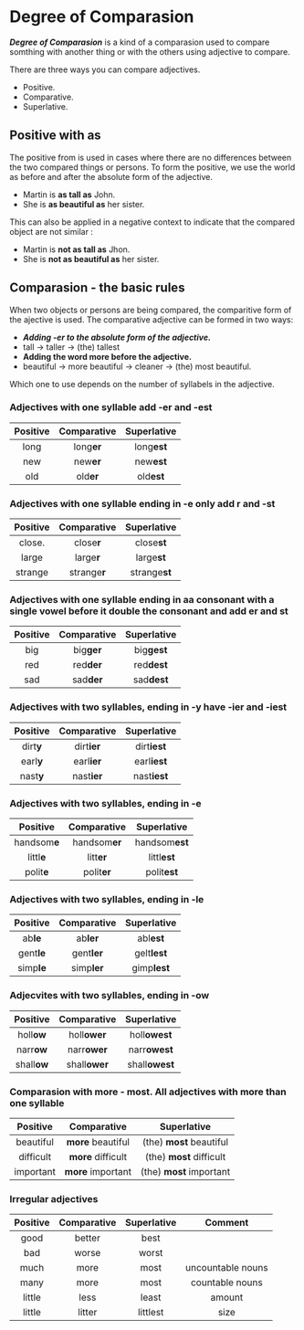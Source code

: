 # Degree of Comparasion

**_Degree of Comparasion_** is a kind of a comparasion used to compare somthing with another thing or with the others using adjective to compare.

There are three ways you can compare adjectives.

- Positive.
- Comparative.
- Superlative.

## Positive with as

The positive from is used in cases where there are no differences between the two compared things or persons.
To form the positive, we use the world as before and after the absolute form of the adjective.

- Martin is **as tall as** John.
- She is **as beautiful as** her sister.

This can also be applied in a negative context to indicate that the compared object are not similar :

- Martin is **not as tall as** Jhon.
- She is **not as beautiful as** her sister.

## Comparasion - the basic rules

When two objects or persons are being compared, the comparitive form of the ajective is used.
The comparative adjective can be formed in two ways:

- **_Adding -er to the absolute form of the adjective._**
- tall -> taller -> (the) tallest
- **Adding the word more before the adjective.**
- beautiful -> more beautiful -> cleaner -> (the) most beautiful.

Which one to use depends on the number of syllabels in the adjective.

### Adjectives with one syllable add -er and -est

| Positive | Comparative | Superlative |
| :------: | :---------: | :---------: |
|   long   | long**er**  | long**est** |
|   new    |  new**er**  | new**est**  |
|   old    |  old**er**  | old**est**  |

### Adjectives with one syllable ending in -e only add r and -st

| Positive | Comparative  |  Superlative  |
| :------: | :----------: | :-----------: |
|  close.  |  close**r**  |  close**st**  |
|  large   |  large**r**  |  large**st**  |
| strange  | strange**r** | strange**st** |

### Adjectives with one syllable ending in aa consonant with a single vowel before it double the consonant and add er and st

| Positive | Comparative | Superlative |
| :------: | :---------: | :---------: |
|   big    | big**ger**  | big**gest** |
|   red    | red**der**  | red**dest** |
|   sad    | sad**der**  | sad**dest** |

### Adjectives with two syllables, ending in -y have -ier and -iest

| Positive  | Comparative | Superlative  |
| :-------: | :---------: | :----------: |
| dirt**y** | dirt**ier** | dirt**iest** |
| earl**y** | earl**ier** | earl**iest** |
| nast**y** | nast**ier** | nast**iest** |

### Adjectives with two syllables, ending in -e

|   Positive   |  Comparative  |  Superlative   |
| :----------: | :-----------: | :------------: |
| handsom**e** | handsom**er** | handsom**est** |
|  littl**e**  |  litt**er**   |  littl**est**  |
|  polit**e**  |  polit**er**  |  polit**est**  |

### Adjectives with two syllables, ending in -le

|  Positive  | Comparative | Superlative  |
| :--------: | :---------: | :----------: |
|  ab**le**  |  ab**ler**  |  abl**est**  |
| gent**le** | gent**ler** | gelt**lest** |
| simp**le** | simp**ler** | gimp**lest** |

### Adjecvites with two syllables, ending in -ow

|  Positive   |  Comparative  |  Superlative   |
| :---------: | :-----------: | :------------: |
| holl**ow**  | holl**ower**  | holl**owest**  |
| narr**ow**  | narr**ower**  | narr**owest**  |
| shall**ow** | shall**ower** | shall**owest** |

### Comparasion with more - most. All adjectives with more than one syllable

| Positive  |    Comparative     |       Superlative        |
| :-------: | :----------------: | :----------------------: |
| beautiful | **more** beautiful | (the) **most** beautiful |
| difficult | **more** difficult | (the) **most** difficult |
| important | **more** important | (the) **most** important |

### Irregular adjectives

| Positive | Comparative | Superlative |      Comment      |
| :------: | :---------: | :---------: | :---------------: |
|   good   |   better    |    best     |                   |
|   bad    |    worse    |    worst    |                   |
|   much   |    more     |    most     | uncountable nouns |
|   many   |    more     |    most     |  countable nouns  |
|  little  |    less     |    least    |      amount       |
|  little  |   litter    |  littlest   |       size        |

